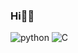 ### Hi👋😍
![python](https://img.shields.io/badge/python-3776AB.svg?&style=for-the-badge&logo=python&logoColor=white)
![C](https://img.shields.io/badge/c-A8B9CC.svg?&style=for-the-badge&logo=c&logoColor=white)
